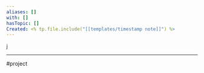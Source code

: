 ```yaml
---
aliases: []
with: []
hasTopic: []
Created: <% tp.file.include("[[templates/timestamp note]]") %>
---
```

j

--- 
#project
